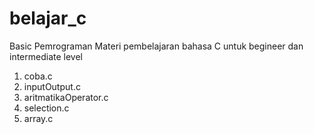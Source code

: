 # belajar_c

Basic Pemrograman
Materi pembelajaran bahasa C untuk begineer dan intermediate level

1. coba.c
2. inputOutput.c
3. aritmatikaOperator.c
4. selection.c
5. array.c

